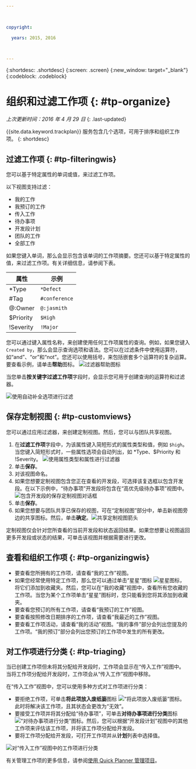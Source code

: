 ```yaml
---

 

copyright:

  years: 2015, 2016

 

---
```


{:shortdesc: .shortdesc}
{:screen: .screen}
{:new_window: target="_blank"}
{:codeblock: .codeblock}

# 组织和过滤工作项 {: #tp-organize}  

*上次更新时间：2016 年 4 月 29 日*
{: .last-updated}

{{site.data.keyword.trackplan}} 服务包含几个选项，可用于排序和组织工作项。
{: shortdesc}

## 过滤工作项 {: #tp-filteringwis}

您可以基于特定属性的单词或值，来过滤工作项。 

以下视图支持过滤：   
- 我的工作
- 我预订的工作
- 传入工作
- 待办事项
- 开发段计划
- 团队的工作
- 全部工作

如果您键入单词，那么会显示包含该单词的工作项摘要。您还可以基于特定属性的值，来过滤工作项。有关详细信息，请参阅下表。

| 属性 |示例 | 
|-------|-------|
|*Type  | `*Defect` |
|#Tag  | `#conference`| 
|@:Owner  | `@:jasmith`|
|$Priority|`$High`|
|!Severity|`!Major`|       
   

您可以通过键入属性名称，来创建使用任何工作项属性的查询。例如，如果您键入 `Created by`，那么会显示查询选项和语法。您可以在过滤条件中使用运算符，如“and”、“or”和“not”。您还可以使用括号，来包括嵌套多个运算符的复杂运算。要查看示例，请单击**帮助**图标。
![过滤器帮助图标](images/filter_helpicon.png)

当您单击**按关键字过滤工作项**字段时，会显示您可用于创建查询的运算符和过滤器。

![使用自动补全选项进行过滤](images/filterMenu2.png)

## 保存定制视图 {: #tp-customviews}
您可以通过应用过滤器，来创建定制视图。然后，您可以与团队共享视图。    

1. 在**过滤工作项**字段中，为该属性键入简短形式的属性类型和值，例如 `$high`。当您键入简短形式时，一些属性选项会自动列出，如 *Type、$Priority 和 !Severity。
![使用属性类型和属性进行过滤器](images/filterAttributes.png)
2. 单击**保存**。
3. 对该视图命名。 
4. 如果您想要定制视图包含您正在查看的开发段，可选择该复选框以包含开发段。在以下示例中，“待办事项”开发段将包含在“高优先级待办事项”视图中。
![包含开发段的保存定制视图对话框](images/filterIncludeSprints.png)
5. 单击**保存**。 
6. 如果您想要与团队共享已保存的视图，可在“定制视图”部分中，单击新视图旁边的共享图标。然后，单击**确定**。![共享定制视图箭头](images/filterShare.png)

定制视图仅会针对您所查看的当前开发段和状态返回结果。如果您想要让视图返回更多开发段或状态的结果，可单击该视图并根据需要进行更改。

## 查看和组织工作项 {: #tp-organizingwis}

- 要查看您所拥有的工作项，请查看“我的工作”视图。 
- 如果您经常使用特定工作项，那么您可以通过单击“星星”图标 <img class="inline"  src="./images/star.gif" alt="星星图标">，将它们添加到收藏夹。然后，您可以在“我的收藏”视图中，查看所有您收藏的工作项。当您为某个工作项单击“星星”图标时，您只能看到您将其添加到收藏夹。  
- 要查看您预订的所有工作项，请查看“我预订的工作”视图。
- 要查看按照修改日期排序的工作项，请查看“我最近的工作”视图。
- 要查看工作项活动，请查看“我的活动”视图。“我的事件”部分会列出您提及的工作项。“我的预订”部分会列出您预订的工作项中发生的所有更改。

## 对工作项进行分类 {: #tp-triaging}

当已创建工作项但未将其分配给开发段时，工作项会显示在“传入工作”视图中。
当将工作项分配给开发段时，工作项会从“传入工作”视图中移除。


在“传入工作”视图中，您可以使用多种方式对工作项进行分类： 
- 要拒绝工作项，可单击**将此项放入废纸篓**图标 <img class="inline"  src="./images/trash.gif" alt="“将此项放入废纸篓”图标">。此时将解决该工作项，且其状态会更改为“无效”。
- 要接受工作项并将其分配给“待办事项”，可单击**对待办事项进行分类**图标 <img  class="inline" src="./images/triage.gif" alt="“对待办事项进行分类”图标">。然后，您可以根据“开发段计划”视图中的其他工作项来评估该工作项，并将该工作项分配给开发段。
- 要将工作项分配给开发段，可打开工作项并从**计划**列表中选择值。

![对“传入工作”视图中的工作项进行分类](images/incoming_work_attributes.png)  

有关管理工作项的更多信息，请参阅[使用 Quick Planner 管理项目](http://www.ibm.com/support/knowledgecenter/SSYMRC_6.0.1/com.ibm.team.concert.tutorial.doc/topics/tut_quick_planner_lesson.html)。
